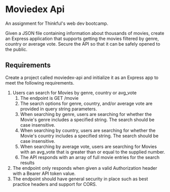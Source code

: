 # Moviedex Api

An assignment for Thinkful's web dev bootcamp. 

Given a JSON file containing information about thousands of movies, create an Express application that supports getting the movies filtered by genre, country or average vote. Secure the API so that it can be safely opened to the public.

## Requirements

Create a project called moviedex-api and initialize it as an Express app to meet the following requirements.

1. Users can search for Movies by genre, country or avg_vote
    1. The endpoint is GET /movie
    2. The search options for genre, country, and/or average vote are provided in query string parameters.
    3. When searching by genre, users are searching for whether the Movie's genre includes a specified string. The search should be case insensitive.
    4. When searching by country, users are searching for whether the Movie's country includes a specified string. The search should be case insensitive.
    5. When searching by average vote, users are searching for Movies with an avg_vote that is greater than or equal to the supplied number.
    6. The API responds with an array of full movie entries for the search results
2. The endpoint only responds when given a valid Authorization header with a Bearer API token value.
3. The endpoint should have general security in place such as best practice headers and support for CORS.